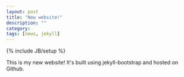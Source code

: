 ```yaml
---
layout: post
title: "New website!"
description: ""
category: 
tags: [news, jekyll]
---
```

{% include JB/setup %}

This is my new website! It's built using jekyll-bootstrap and hosted on Github. 